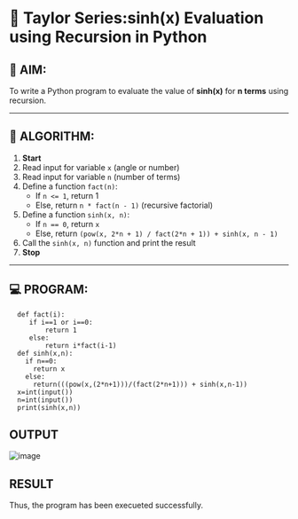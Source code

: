 # 📐 Taylor Series:sinh(x) Evaluation using Recursion in Python

## 🎯 AIM:
To write a Python program to evaluate the value of **sinh(x)** for **n terms** using recursion.

---

## 🧠 ALGORITHM:

1. **Start**
2. Read input for variable `x` (angle or number)
3. Read input for variable `n` (number of terms)
4. Define a function `fact(n)`:
   - If `n <= 1`, return 1
   - Else, return `n * fact(n - 1)` (recursive factorial)
5. Define a function `sinh(x, n)`:
   - If `n == 0`, return `x`
   - Else, return `(pow(x, 2*n + 1) / fact(2*n + 1)) + sinh(x, n - 1)`
6. Call the `sinh(x, n)` function and print the result
7. **Stop**

---

## 💻 PROGRAM:
      def fact(i):
         if i==1 or i==0:
             return 1
         else:
             return i*fact(i-1)
      def sinh(x,n):
        if n==0:
          return x
        else:
          return(((pow(x,(2*n+1)))/(fact(2*n+1))) + sinh(x,n-1))
      x=int(input())
      n=int(input())
      print(sinh(x,n))
      

## OUTPUT
![image](https://github.com/user-attachments/assets/e557a70d-bc1c-4552-97df-e36eac741e46)


## RESULT
Thus, the program has been execueted successfully.
